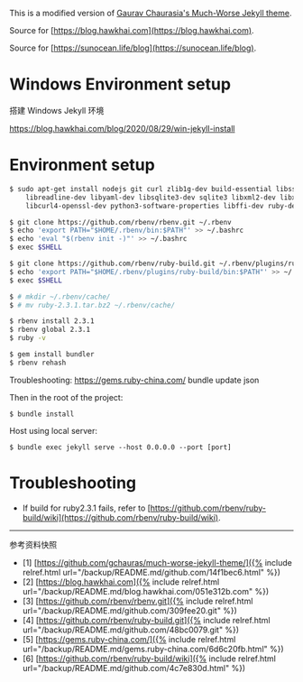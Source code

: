 This is a modified version of [Gaurav Chaurasia's Much-Worse Jekyll theme](https://github.com/gchauras/much-worse-jekyll-theme/).

Source for [https://blog.hawkhai.com](https://blog.hawkhai.com).

Source for [https://sunocean.life/blog](https://sunocean.life/blog).


# Windows Environment setup

搭建 Windows Jekyll 环境

<https://blog.hawkhai.com/blog/2020/08/29/win-jekyll-install>


# Environment setup

```bash
$ sudo apt-get install nodejs git curl zlib1g-dev build-essential libssl-dev \
    libreadline-dev libyaml-dev libsqlite3-dev sqlite3 libxml2-dev libxslt1-dev \
    libcurl4-openssl-dev python3-software-properties libffi-dev ruby-dev

$ git clone https://github.com/rbenv/rbenv.git ~/.rbenv
$ echo 'export PATH="$HOME/.rbenv/bin:$PATH"' >> ~/.bashrc
$ echo 'eval "$(rbenv init -)"' >> ~/.bashrc
$ exec $SHELL

$ git clone https://github.com/rbenv/ruby-build.git ~/.rbenv/plugins/ruby-build
$ echo 'export PATH="$HOME/.rbenv/plugins/ruby-build/bin:$PATH"' >> ~/.bashrc
$ exec $SHELL

$ # mkdir ~/.rbenv/cache/
$ # mv ruby-2.3.1.tar.bz2 ~/.rbenv/cache/

$ rbenv install 2.3.1
$ rbenv global 2.3.1
$ ruby -v

$ gem install bundler
$ rbenv rehash
```

Troubleshooting:
https://gems.ruby-china.com/
bundle update json

Then in the root of the project:

```
$ bundle install
```

Host using local server:

```
$ bundle exec jekyll serve --host 0.0.0.0 --port [port]
```


# Troubleshooting

- If build for ruby2.3.1 fails, refer to [https://github.com/rbenv/ruby-build/wiki](https://github.com/rbenv/ruby-build/wiki).

-----

<font class='ref_snapshot'>参考资料快照</font>

- [1] [https://github.com/gchauras/much-worse-jekyll-theme/]({% include relref.html url="/backup/README.md/github.com/14f1bec6.html" %})
- [2] [https://blog.hawkhai.com]({% include relref.html url="/backup/README.md/blog.hawkhai.com/051e312b.com" %})
- [3] [https://github.com/rbenv/rbenv.git]({% include relref.html url="/backup/README.md/github.com/309fee20.git" %})
- [4] [https://github.com/rbenv/ruby-build.git]({% include relref.html url="/backup/README.md/github.com/48bc0079.git" %})
- [5] [https://gems.ruby-china.com/]({% include relref.html url="/backup/README.md/gems.ruby-china.com/6d6c20fb.html" %})
- [6] [https://github.com/rbenv/ruby-build/wiki]({% include relref.html url="/backup/README.md/github.com/4c7e830d.html" %})
